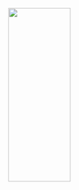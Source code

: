 <p>
<img src="https://user-images.githubusercontent.com/119857263/223965308-9637c9d8-41c0-47ed-b832-87e945753357.png" height="30%" width="50%" >
</p>

